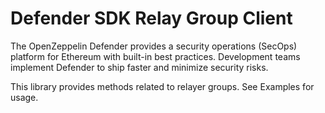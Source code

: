 # Defender SDK Relay Group Client

The OpenZeppelin Defender provides a security operations (SecOps) platform for Ethereum with built-in best practices. Development teams implement Defender to ship faster and minimize security risks.

This library provides methods related to relayer groups. See Examples for usage.
